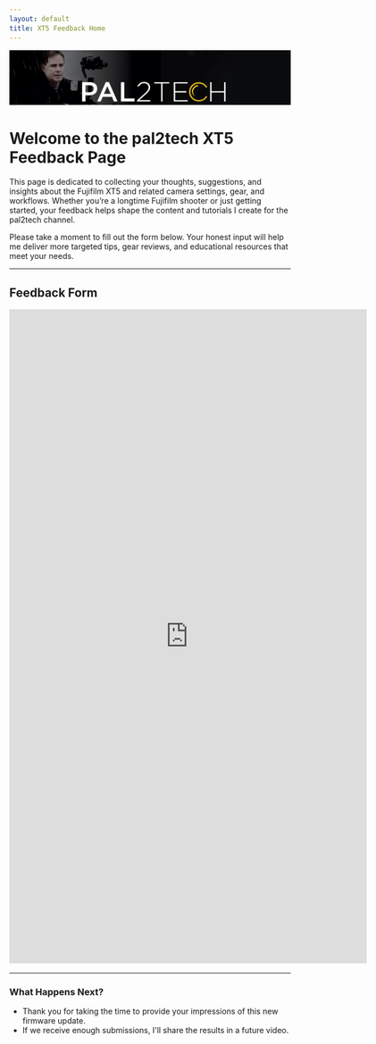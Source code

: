 ```yaml
---
layout: default
title: XT5 Feedback Home
---
```


![XT5 Feedback Hero Banner](assets/images/hero-image.jpg)

# Welcome to the pal2tech XT5 Feedback Page

This page is dedicated to collecting your thoughts, suggestions, and insights about the Fujifilm XT5 and related camera settings, gear, and workflows. Whether you’re a longtime Fujifilm shooter or just getting started, your feedback helps shape the content and tutorials I create for the pal2tech channel.

Please take a moment to fill out the form below. Your honest input will help me deliver more targeted tips, gear reviews, and educational resources that meet your needs.

---

## Feedback Form
<iframe src="https://docs.google.com/forms/d/e/1FAIpQLSdSVpBFjMKk0cAvZYjY1qp9QLceGb5eeUEfRVpR4NpUWKtZDA/viewform?embedded=true" width="640" height="1172" frameborder="0" marginheight="0" marginwidth="0">Loading…</iframe>


---

### What Happens Next?

- Thank you for taking the time to provide your impressions of this new firmware update.
- If we receive enough submissions, I'll share the results in a future video.

